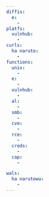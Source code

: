 ```yaml
---
diffis:
  e:
    -
platfs:
  vulnhub:
    -
curls:
  ha naruto:
    -
functions:
  unix:
    -
  e:
    -
  vulnhub:
    -
  al:
    -
  smb:
    -
  cve:
    -
  rce:
    -
  creds:
    -
  cap:
    -

wals:
  ha narutowu:
    -
---
```

